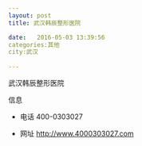 ```yaml
--- 
layout: post 
title: 武汉韩辰整形医院

date:   2016-05-03 13:39:56 
categories:其他  
city:武汉
  
--- 
```

   
武汉韩辰整形医院

信息
 - 电话 400-0303027

 - 网址 http://www.4000303027.com


